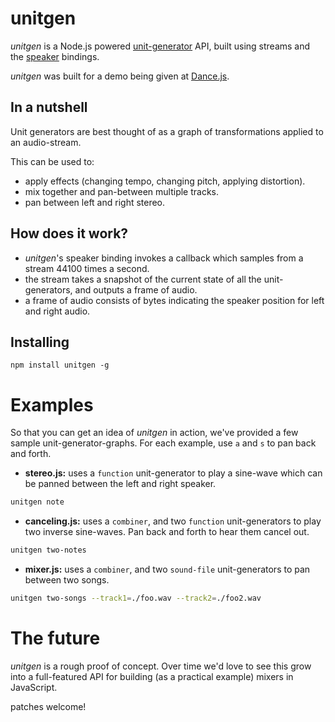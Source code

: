 # unitgen

_unitgen_ is a Node.js powered [unit-generator](http://en.wikipedia.org/wiki/Unit_generator)
API, built using streams and the [speaker](https://github.com/TooTallNate/node-speaker) bindings.

_unitgen_ was built for a demo being given at [Dance.js](http://dancejs.io).

## In a nutshell

Unit generators are best thought of as a graph of transformations applied to an audio-stream.

This can be used to:

* apply effects (changing tempo, changing pitch, applying distortion).
* mix together and pan-between multiple tracks.
* pan between left and right stereo.

## How does it work?

* _unitgen_'s speaker binding invokes a callback which samples from a stream
44100 times a second.
* the stream takes a snapshot of the current state of all the unit-generators, and outputs
a frame of audio.
* a frame of audio consists of bytes indicating the speaker position for left and right audio.

## Installing

```
npm install unitgen -g
```

# Examples

So that you can get an idea of _unitgen_ in action, we've provided a few sample unit-generator-graphs.
For each example, use `a` and `s` to pan back and forth.

* **stereo.js:** uses a `function` unit-generator to play a sine-wave which can be panned between the left and right speaker.

```bash
unitgen note
```

* **canceling.js:** uses a `combiner`, and two `function` unit-generators to play two inverse sine-waves. Pan back and forth to hear them cancel out.

```bash
unitgen two-notes
```

* **mixer.js:** uses a `combiner`, and two `sound-file` unit-generators to pan between two songs.

```bash
unitgen two-songs --track1=./foo.wav --track2=./foo2.wav
```

# The future

_unitgen_ is a rough proof of concept. Over time we'd love to see this grow into a
full-featured API for building (as a practical example) mixers in JavaScript.

patches welcome!
